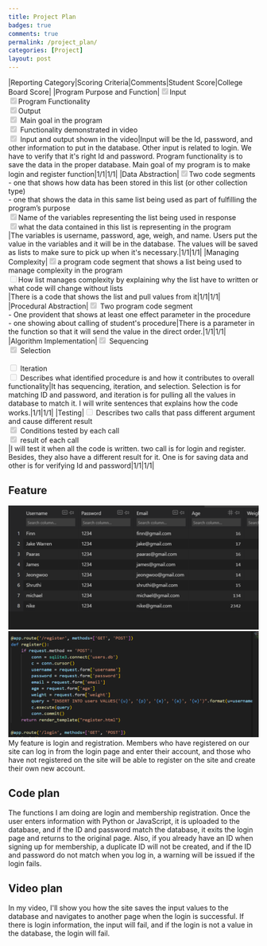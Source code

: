 ```yaml
---
title: Project Plan
badges: true
comments: true
permalink: /project_plan/
categories: [Project]
layout: post
---
```

|Reporting Category|Scoring Criteria|Comments|Student Score|College Board Score|
|Program Purpose and Function|<input type="checkbox" disabled checked />Input <br>  <input type="checkbox" disabled checked />Program Functionality  <br> <input type="checkbox" disabled checked />Output <br> <input type="checkbox" disabled checked /> Main goal in the program <br> <input type="checkbox" disabled checked /> Functionality demonstrated in video <br> <input type="checkbox" disabled checked /> Input and output shown in the video|Input will be the Id, password, and other information to put in the database. Other input is related to login. We have to verify that it's right Id and password. Program functionality is to save the data in the proper database. Main goal of my program is to make login and register function|1/1|1/1|
|Data Abstraction|<input type="checkbox" disabled checked />Two code segments <br>  <space><space> - one that shows how data has been stored in this list (or other collection type) <space><br> - one that shows the data in this same list being used as part of fulfilling the program’s purpose <br> <input type="checkbox" disabled checked />Name of the variables representing the list being used in response <br> <input type="checkbox" disabled checked />what the data contained in this list is representing in the program <br>|The variables is username, password, age, weigh, and name. Users put the value in the variables and it will be in the database. The values will be saved as lists to make sure to pick up when it's necessary.|1/1|1/1|
|Managing Complexity|<input type="checkbox" disabled checked/>a program code segment that shows a list being used to manage complexity in the program<br> <input type="checkbox" disabled />How list manages complexity by explaining why the list have to written or what code will change without lists <br> |There is a code that shows the list and pull values from it|1/1|1/1|
|Procedural Abstraction|<input type="checkbox" disabled checked /> Two program code segment <br> - One provident that shows at least one effect parameter in the procedure <br> - one showing about calling of student's procedure|There is a parameter in the function so that it will send the value in the direct order.|1/1|1/1|
|Algorithm Implementation|<input type="checkbox" disabled checked/> Sequencing <br> <input type="checkbox" disabled checked /> Selection <br> <br> <input type="checkbox" disabled /> Iteration <br> <input type="checkbox" disabled/> Describes what identified procedure is and how it contributes to overall functionality|It has sequencing, iteration, and selection. Selection is for matching ID and password, and iteration is for pulling all the values in database to match it. I will write sentences that explains how the code works.|1/1|1/1|
|Testing|<input type="checkbox" disabled /> Describes two calls that pass different argument and cause different result <br> <input type="checkbox" disabled checked /> Conditions tested by each call <br> <input type="checkbox" disabled checked /> result of each call <br>|I will test it when all the code is written. two call is for login and register. Besides, they also have a different result for it. One is for saving data and other is for verifying Id and password|1/1|1/1|

## Feature
![result](../images/result.png)
![register](../images/codeforegister.png)
My feature is login and registration. Members who have registered on our site can log in from the login page and enter their account, and those who have not registered on the site will be able to register on the site and create their own new account.

## Code plan
The functions I am doing are login and membership registration. Once the user enters information with Python or JavaScript, it is uploaded to the database, and if the ID and password match the database, it exits the login page and returns to the original page. Also, if you already have an ID when signing up for membership, a duplicate ID will not be created, and if the ID and password do not match when you log in, a warning will be issued if the login fails.

## Video plan
In my video, I'll show you how the site saves the input values ​​to the database and navigates to another page when the login is successful. If there is login information, the input will fail, and if the login is not a value in the database, the login will fail.